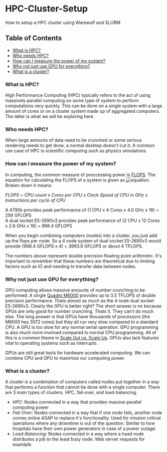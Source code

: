 # HPC-Cluster-Setup
How to setup a HPC cluster using Warewulf and SLURM

## Table of Contents
- [What is HPC?](#what-is-hpc)
- [Who needs HPC?](#who-needs-hpc)
- [How can I measure the power of my system?](#how-can-i-measure-the-power-of-my-system)
- [Why not just use GPU for everything?](#why-not-just-use-gpu-for-everything)
- [What is a cluster?](#what-is-a-cluster)


### What is HPC?
High Performance Computing (HPC) typically refers to the act of using massively parallel computing on some type of system to perform computations very quickly. This can be done on a single system with a large amount of cores or on a cluster system made up of aggregated computers. The latter is what we will be exploring here.

### Who needs HPC?
When large amounts of data need to be crunched or some serious rendering needs to get done, a normal desktop doesn't cut it. A common use case of HPC is scientific computing such as physics simulations.

### How can I measure the power of my system?
In computing, the common measure of proccessing power is [FLOPS](https://en.wikipedia.org/wiki/FLOPS). The equation for calculating the FLOPS of a system is given as ![equation](https://wikimedia.org/api/rest_v1/media/math/render/svg/edfc49be7d1514d05e39d5d6d85a85ba8a9d67ee). Broken down it means:

*FLOPS* = *CPU count* x *Cores per CPU* x *Clock Speed of CPU in GHz* x *Instructions per cycle of CPU*

A 4790k provides peak performance of (1 CPU x 4 Cores x 4.0 GHz x 16) = 256 GFLOPS<br>
A dual socket E5-2690v3 provides peak performance of (2 CPU x 12 Cores x 2.6 GHz x 16) = 998.4 GFLOPS

When you begin combining computers (nodes) into a cluster, you just add up the flops per node. So a 4 node system of dual socket E5-2690v3 would provide (998.4 GFLOPS x 4) = 3993.6 GFLOPS or about 4 TFLOPS.

The numbers above represent double precision floating point arithmetic. It's important to remember that these numbers are theoretical due to limiting factors such as IO and needing to transfer data between nodes.

### Why not just use GPU for everything?
GPU computing allows massive amounts of number crunching to be performed. A single [Quadro M6000](https://images.nvidia.com/content/pdf/quadro/data-sheets/NV-DS-Quadro-M6000-24GB-US-NV-fnl-HR.pdf) provides up to 3.5 TFLOPS of double precision performance. Thats almost as much as the 4 node dual socket E5-2690v3. Clearly the GPU is better right? The short answer is no because GPUs are only good for number crunching. Thats it. They can't do much else. The long answer is that GPUs have thousands of processors (the M6000 has 3072 cores) but they all run very slow compared to a standard CPU. A GPU is too slow for any normal serial operation. GPU programming is also much more involved compared to normal CPU programming. All of this is a common theme in [Scale Out vs. Scale Up](https://en.wikipedia.org/wiki/Scalability#Horizontal_and_vertical_scaling). GPUs also lack features vital to operating systems such as interrupts.

GPUs are still great tools for hardware accelerated computing. We can combine CPU and GPU to maximize our computing power.

### What is a cluster?
A cluster is a combination of computers called nodes put together in a way that performs a function that cannot be done with a single computer. There are 3 main types of clusters. HPC, fail-over, and load-balancing.
- *HPC*: Nodes connected in a way that provides massive parallel computing power
- *Fail-Over*: Nodes connected in a way that if one node fails, another node comes online ASAP to replace it's functionality. Used for mission critical operations where any downtime is out of the question. Similar to how hospitals have their own power generators in case of a power outage.
- *Load-Balancing*: Nodes connected in a way where a head node distributes a job to the least busy node. Web server requests for examlple.

